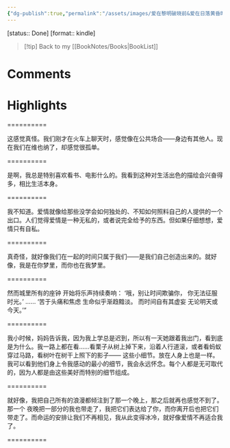 ```yaml
---
{"dg-publish":true,"permalink":"/assets/images/爱在黎明破晓前&爱在日落黄昏时/","title":"爱在黎明破晓前&爱在日落黄昏时","noteIcon":""}
---
```


[status:: Done]
[format:: kindle]

>[!tip] Back to my [[BookNotes/Books\|BookList]]

# Comments

# Highlights

==========

这感觉真怪。我们刚才在火车上聊天时，感觉像在公共场合——身边有其他人。现在我们在维也纳了，却感觉很孤单。

==========
  

是啊，我总是特别喜欢看书、电影什么的。我看到这种对生活出色的描绘会兴奋得多，相比生活本身。

==========


我不知道。爱情就像给那些没学会如何独处的、不知如何照料自己的人提供的一个出口。人们觉得爱情是一种无私的，或者说完全给予的东西。但如果仔细想想，爱情只有自私。

==========


真奇怪，就好像我们在一起的时间只属于我们——是我们自己创造出来的。就好像，我是在你梦里，而你也在我梦里。

==========


然而城里所有的座钟 开始将乐声持续奏响： ‘哦，别让时间欺骗你， 你无法征服时光。’ …… ‘苦于头痛和焦虑 生命似乎渐趋黯淡。 而时间自有其虚妄 无论明天或今天。’”

==========

我小时候，妈妈告诉我，因为我上学总是迟到，所以有一天她跟着我出门，看到底是为什么。我一路上都在看……看栗子从树上掉下来，沿着人行道滚，或者看蚂蚁穿过马路，看树叶在树干上照下的影子—— 这些小细节。放在人身上也是一样。我可以看到他们身上令我感动的最小的细节，我会永远怀念。每个人都是无可取代的，因为人都是由这些美好而特别的细节组成。

==========

就好像，我把自己所有的浪漫都倾注到了那一个晚上，那之后就再也感觉不到了。那一个 夜晚把一部分的我也带走了，我把它们表达给了你，而你离开后也把它们带走了。而命运的安排让我们不再相见，我从此变得冰冷，就好像爱情不再适合我了。

==========